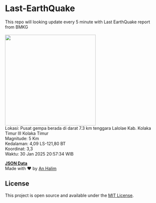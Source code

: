 # Last-EarthQuake
This repo will looking update every 5 minute with Last EarthQuake report from BMKG
<br>
<br>
<img src="undefined" width="300"/>
<br>
Lokasi: Pusat gempa berada di darat 7.3 km tenggara Lalolae Kab. Kolaka Timur  III Kolaka Timur <br>
Magnitude: 5 Km <br>
Kedalaman: 4,09 LS-121,80 BT <br>
Koordinat: 3,3 <br>
Waktu: 30 Jan 2025 20:57:34 WIB <br>

<a href="./data/data.json">**JSON Data**</a>
<br>
Made with ❤️ by <a href="https://github.com/an-halim">An Halim</a>
## License

This project is open source and available under the [MIT License](LICENSE).
